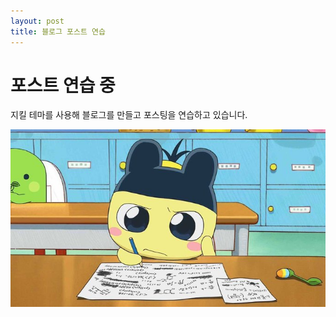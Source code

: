```yaml
---
layout: post
title: 블로그 포스트 연습
---
```


# 포스트 연습 중

지킬 테마를 사용해 블로그를 만들고 포스팅을 연습하고 있습니다.

![열심히 공부 중인 마메치](/images/마메치.jpg)
